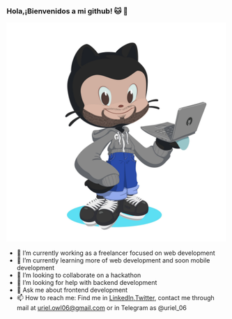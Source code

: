 ### Hola,¡Bienvenidos a mi github! :cat: :octopus:
![OctoUirel](OctoUriel.jpg)
- 🔭 I’m currently working as a freelancer focused on web development
- 🌱 I’m currently learning more of web development and soon mobile development
- 👯 I’m looking to collaborate on a hackathon 
- 🤔 I’m looking for help with backend development
- 💬 Ask me about frontend development
- 📫 How to reach me: Find me in [LinkedIn](https://mx.linkedin.com/in/uriel-garc%C3%ADa-luna-bobadilla-10aa641a3),[Twitter](https://twitter.com/Leiru06), contact me through mail at uriel.owl06@gmail.com or in Telegram as @uriel_06
<!--
**Urielglb/Urielglb** is a ✨ _special_ ✨ repository because its `README.md` (this file) appears on your GitHub profile.
